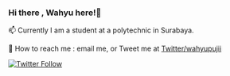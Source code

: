 ### Hi there , Wahyu here!👋

📫 Currently I am a student at a polytechnic in Surabaya.

🔭 How to reach me : email me, or Tweet me at [Twitter/wahyupujii](https://twitter.com/_wahyupujii)

[![Twitter Follow](https://img.shields.io/twitter/follow/_wahyupujii?label=Follow&style=social)](https://twitter.com/_wahyupujii)

<!--
**wahyupujii/wahyupujii** is a ✨ _special_ ✨ repository because its `README.md` (this file) appears on your GitHub profile.

Here are some ideas to get you started:

- 🔭 I’m currently working on ...
- 🌱 I’m currently learning ...
- 👯 I’m looking to collaborate on ...
- 🤔 I’m looking for help with ...
- 💬 Ask me about ...
- 📫 How to reach me: ...
- 😄 Pronouns: ...
- ⚡ Fun fact: ...
-->
